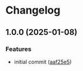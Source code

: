 # Changelog

## 1.0.0 (2025-01-08)


### Features

* initial commit ([aaf25e5](https://github.com/ubuntu-flutter-community/nebuchadnezzar/commit/aaf25e51b7eb4ee5d8a3516e15352e99868b1fcf))

